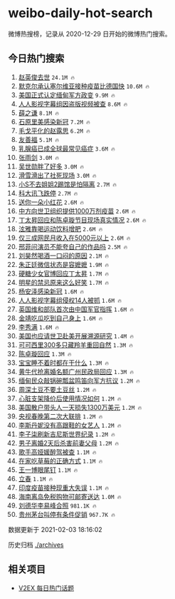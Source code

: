 # weibo-daily-hot-search

微博热搜榜，记录从 2020-12-29 日开始的微博热门搜索。

## 今日热门搜索

<!-- BEGIN -->

1. [赵英俊去世](https://s.weibo.com/weibo?q=%23%E8%B5%B5%E8%8B%B1%E4%BF%8A%E5%8E%BB%E4%B8%96%23&Refer=top) `24.1M 🔥`
1. [默克尔承认塞尔维亚接种疫苗比德国快](https://s.weibo.com/weibo?q=%E9%BB%98%E5%85%8B%E5%B0%94%E6%89%BF%E8%AE%A4%E5%A1%9E%E5%B0%94%E7%BB%B4%E4%BA%9A%E6%8E%A5%E7%A7%8D%E7%96%AB%E8%8B%97%E6%AF%94%E5%BE%B7%E5%9B%BD%E5%BF%AB&Refer=top) `10.6M 🔥`
1. [美国正式认定缅甸军方政变](https://s.weibo.com/weibo?q=%23%E7%BE%8E%E5%9B%BD%E6%AD%A3%E5%BC%8F%E8%AE%A4%E5%AE%9A%E7%BC%85%E7%94%B8%E5%86%9B%E6%96%B9%E6%94%BF%E5%8F%98%23&Refer=top) `9.9M 🔥`
1. [人人影视字幕组因盗版视频被查](https://s.weibo.com/weibo?q=%23%E4%BA%BA%E4%BA%BA%E5%BD%B1%E8%A7%86%E5%AD%97%E5%B9%95%E7%BB%84%E5%9B%A0%E7%9B%97%E7%89%88%E8%A7%86%E9%A2%91%E8%A2%AB%E6%9F%A5%23&Refer=top) `8.6M 🔥`
1. [薛之谦](https://s.weibo.com/weibo?q=%E8%96%9B%E4%B9%8B%E8%B0%A6&Refer=top) `8.1M 🔥`
1. [石原里美感染新冠](https://s.weibo.com/weibo?q=%E7%9F%B3%E5%8E%9F%E9%87%8C%E7%BE%8E%E6%84%9F%E6%9F%93%E6%96%B0%E5%86%A0&Refer=top) `7.2M 🔥`
1. [毛戈平化的赵露思](https://s.weibo.com/weibo?q=%E6%AF%9B%E6%88%88%E5%B9%B3%E5%8C%96%E7%9A%84%E8%B5%B5%E9%9C%B2%E6%80%9D&Refer=top) `6.2M 🔥`
1. [友善福](https://s.weibo.com/weibo?q=%E5%8F%8B%E5%96%84%E7%A6%8F&Refer=top) `5.1M 🔥`
1. [乳腺癌已成全球最常见癌症](https://s.weibo.com/weibo?q=%23%E4%B9%B3%E8%85%BA%E7%99%8C%E5%B7%B2%E6%88%90%E5%85%A8%E7%90%83%E6%9C%80%E5%B8%B8%E8%A7%81%E7%99%8C%E7%97%87%23&Refer=top) `3.6M 🔥`
1. [张雨剑](https://s.weibo.com/weibo?q=%E5%BC%A0%E9%9B%A8%E5%89%91&Refer=top) `3.0M 🔥`
1. [吴世勋胖了好多](https://s.weibo.com/weibo?q=%23%E5%90%B4%E4%B8%96%E5%8B%8B%E8%83%96%E4%BA%86%E5%A5%BD%E5%A4%9A%23&Refer=top) `3.0M 🔥`
1. [滑雪滑出了社死现场](https://s.weibo.com/weibo?q=%23%E6%BB%91%E9%9B%AA%E6%BB%91%E5%87%BA%E4%BA%86%E7%A4%BE%E6%AD%BB%E7%8E%B0%E5%9C%BA%23&Refer=top) `3.0M 🔥`
1. [小S不去姐姐2踢馆是怕隔离](https://s.weibo.com/weibo?q=%23%E5%B0%8FS%E4%B8%8D%E5%8E%BB%E5%A7%90%E5%A7%902%E8%B8%A2%E9%A6%86%E6%98%AF%E6%80%95%E9%9A%94%E7%A6%BB%23&Refer=top) `2.7M 🔥`
1. [科大讯飞跌停](https://s.weibo.com/weibo?q=%E7%A7%91%E5%A4%A7%E8%AE%AF%E9%A3%9E%E8%B7%8C%E5%81%9C&Refer=top) `2.7M 🔥`
1. [送你一朵小红花](https://s.weibo.com/weibo?q=%E9%80%81%E4%BD%A0%E4%B8%80%E6%9C%B5%E5%B0%8F%E7%BA%A2%E8%8A%B1&Refer=top) `2.6M 🔥`
1. [中方向世卫组织提供1000万剂疫苗](https://s.weibo.com/weibo?q=%23%E4%B8%AD%E6%96%B9%E5%90%91%E4%B8%96%E5%8D%AB%E7%BB%84%E7%BB%87%E6%8F%90%E4%BE%9B1000%E4%B8%87%E5%89%82%E7%96%AB%E8%8B%97%23&Refer=top) `2.6M 🔥`
1. [丁太昇回应和陈卓璇节目现场真实情况](https://s.weibo.com/weibo?q=%23%E4%B8%81%E5%A4%AA%E6%98%87%E5%9B%9E%E5%BA%94%E5%92%8C%E9%99%88%E5%8D%93%E7%92%87%E8%8A%82%E7%9B%AE%E7%8E%B0%E5%9C%BA%E7%9C%9F%E5%AE%9E%E6%83%85%E5%86%B5%23&Refer=top) `2.6M 🔥`
1. [泫雅靠喝运动饮料增肥](https://s.weibo.com/weibo?q=%23%E6%B3%AB%E9%9B%85%E9%9D%A0%E5%96%9D%E8%BF%90%E5%8A%A8%E9%A5%AE%E6%96%99%E5%A2%9E%E8%82%A5%23&Refer=top) `2.6M 🔥`
1. [仅三成网民月收入在5000元以上](https://s.weibo.com/weibo?q=%23%E4%BB%85%E4%B8%89%E6%88%90%E7%BD%91%E6%B0%91%E6%9C%88%E6%94%B6%E5%85%A5%E5%9C%A85000%E5%85%83%E4%BB%A5%E4%B8%8A%23&Refer=top) `2.6M 🔥`
1. [邢菲问演员不能夸自己的作品吗](https://s.weibo.com/weibo?q=%23%E9%82%A2%E8%8F%B2%E9%97%AE%E6%BC%94%E5%91%98%E4%B8%8D%E8%83%BD%E5%A4%B8%E8%87%AA%E5%B7%B1%E7%9A%84%E4%BD%9C%E5%93%81%E5%90%97%23&Refer=top) `2.5M 🔥`
1. [刘昊然喝酒一口闷的原因](https://s.weibo.com/weibo?q=%23%E5%88%98%E6%98%8A%E7%84%B6%E5%96%9D%E9%85%92%E4%B8%80%E5%8F%A3%E9%97%B7%E7%9A%84%E5%8E%9F%E5%9B%A0%23&Refer=top) `2.1M 🔥`
1. [朱正廷微信状态是容嬷嬷](https://s.weibo.com/weibo?q=%23%E6%9C%B1%E6%AD%A3%E5%BB%B7%E5%BE%AE%E4%BF%A1%E7%8A%B6%E6%80%81%E6%98%AF%E5%AE%B9%E5%AC%B7%E5%AC%B7%23&Refer=top) `1.9M 🔥`
1. [硬糖少女官博回应丁太昇](https://s.weibo.com/weibo?q=%23%E7%A1%AC%E7%B3%96%E5%B0%91%E5%A5%B3%E5%AE%98%E5%8D%9A%E5%9B%9E%E5%BA%94%E4%B8%81%E5%A4%AA%E6%98%87%23&Refer=top) `1.7M 🔥`
1. [明星的禁忌原来这么好笑](https://s.weibo.com/weibo?q=%23%E6%98%8E%E6%98%9F%E7%9A%84%E7%A6%81%E5%BF%8C%E5%8E%9F%E6%9D%A5%E8%BF%99%E4%B9%88%E5%A5%BD%E7%AC%91%23&Refer=top) `1.7M 🔥`
1. [杨安泽感染新冠](https://s.weibo.com/weibo?q=%E6%9D%A8%E5%AE%89%E6%B3%BD%E6%84%9F%E6%9F%93%E6%96%B0%E5%86%A0&Refer=top) `1.6M 🔥`
1. [人人影视字幕组侵权14人被抓](https://s.weibo.com/weibo?q=%23%E4%BA%BA%E4%BA%BA%E5%BD%B1%E8%A7%86%E5%AD%97%E5%B9%95%E7%BB%84%E4%BE%B5%E6%9D%8314%E4%BA%BA%E8%A2%AB%E6%8A%93%23&Refer=top) `1.6M 🔥`
1. [英国维和部队首次由中国军官指挥](https://s.weibo.com/weibo?q=%23%E8%8B%B1%E5%9B%BD%E7%BB%B4%E5%92%8C%E9%83%A8%E9%98%9F%E9%A6%96%E6%AC%A1%E7%94%B1%E4%B8%AD%E5%9B%BD%E5%86%9B%E5%AE%98%E6%8C%87%E6%8C%A5%23&Refer=top) `1.6M 🔥`
1. [金靖吃瓜吃到自己身上](https://s.weibo.com/weibo?q=%23%E9%87%91%E9%9D%96%E5%90%83%E7%93%9C%E5%90%83%E5%88%B0%E8%87%AA%E5%B7%B1%E8%BA%AB%E4%B8%8A%23&Refer=top) `1.6M 🔥`
1. [李秀满](https://s.weibo.com/weibo?q=%E6%9D%8E%E7%A7%80%E6%BB%A1&Refer=top) `1.6M 🔥`
1. [美国也应请世卫赴美开展溯源研究](https://s.weibo.com/weibo?q=%23%E7%BE%8E%E5%9B%BD%E4%B9%9F%E5%BA%94%E8%AF%B7%E4%B8%96%E5%8D%AB%E8%B5%B4%E7%BE%8E%E5%BC%80%E5%B1%95%E6%BA%AF%E6%BA%90%E7%A0%94%E7%A9%B6%23&Refer=top) `1.4M 🔥`
1. [可可西里300多只藏羚羊重回自然](https://s.weibo.com/weibo?q=%23%E5%8F%AF%E5%8F%AF%E8%A5%BF%E9%87%8C300%E5%A4%9A%E5%8F%AA%E8%97%8F%E7%BE%9A%E7%BE%8A%E9%87%8D%E5%9B%9E%E8%87%AA%E7%84%B6%23&Refer=top) `1.3M 🔥`
1. [陈卓璇回应](https://s.weibo.com/weibo?q=%E9%99%88%E5%8D%93%E7%92%87%E5%9B%9E%E5%BA%94&Refer=top) `1.3M 🔥`
1. [宝宝睡不着时都在干什么](https://s.weibo.com/weibo?q=%23%E5%AE%9D%E5%AE%9D%E7%9D%A1%E4%B8%8D%E7%9D%80%E6%97%B6%E9%83%BD%E5%9C%A8%E5%B9%B2%E4%BB%80%E4%B9%88%23&Refer=top) `1.3M 🔥`
1. [黄牛代抢离婚名额广州民政局回应](https://s.weibo.com/weibo?q=%23%E9%BB%84%E7%89%9B%E4%BB%A3%E6%8A%A2%E7%A6%BB%E5%A9%9A%E5%90%8D%E9%A2%9D%E5%B9%BF%E5%B7%9E%E6%B0%91%E6%94%BF%E5%B1%80%E5%9B%9E%E5%BA%94%23&Refer=top) `1.3M 🔥`
1. [缅甸民众敲锅碗瓢盆鸣笛向军方抗议](https://s.weibo.com/weibo?q=%E7%BC%85%E7%94%B8%E6%B0%91%E4%BC%97%E6%95%B2%E9%94%85%E7%A2%97%E7%93%A2%E7%9B%86%E9%B8%A3%E7%AC%9B%E5%90%91%E5%86%9B%E6%96%B9%E6%8A%97%E8%AE%AE&Refer=top) `1.2M 🔥`
1. [周深土豆不要土豆丝](https://s.weibo.com/weibo?q=%E5%91%A8%E6%B7%B1%E5%9C%9F%E8%B1%86%E4%B8%8D%E8%A6%81%E5%9C%9F%E8%B1%86%E4%B8%9D&Refer=top) `1.2M 🔥`
1. [心脏支架降价后使用情况如何](https://s.weibo.com/weibo?q=%23%E5%BF%83%E8%84%8F%E6%94%AF%E6%9E%B6%E9%99%8D%E4%BB%B7%E5%90%8E%E4%BD%BF%E7%94%A8%E6%83%85%E5%86%B5%E5%A6%82%E4%BD%95%23&Refer=top) `1.2M 🔥`
1. [美国散户带头人一天损失1300万美元](https://s.weibo.com/weibo?q=%E7%BE%8E%E5%9B%BD%E6%95%A3%E6%88%B7%E5%B8%A6%E5%A4%B4%E4%BA%BA%E4%B8%80%E5%A4%A9%E6%8D%9F%E5%A4%B11300%E4%B8%87%E7%BE%8E%E5%85%83&Refer=top) `1.2M 🔥`
1. [央视春晚第二次大联排](https://s.weibo.com/weibo?q=%23%E5%A4%AE%E8%A7%86%E6%98%A5%E6%99%9A%E7%AC%AC%E4%BA%8C%E6%AC%A1%E5%A4%A7%E8%81%94%E6%8E%92%23&Refer=top) `1.2M 🔥`
1. [李斯丹妮没有高跟鞋的女艺人](https://s.weibo.com/weibo?q=%23%E6%9D%8E%E6%96%AF%E4%B8%B9%E5%A6%AE%E6%B2%A1%E6%9C%89%E9%AB%98%E8%B7%9F%E9%9E%8B%E7%9A%84%E5%A5%B3%E8%89%BA%E4%BA%BA%23&Refer=top) `1.2M 🔥`
1. [李子柒刷新吉尼斯世界纪录](https://s.weibo.com/weibo?q=%23%E6%9D%8E%E5%AD%90%E6%9F%92%E5%88%B7%E6%96%B0%E5%90%89%E5%B0%BC%E6%96%AF%E4%B8%96%E7%95%8C%E7%BA%AA%E5%BD%95%23&Refer=top) `1.2M 🔥`
1. [男子离婚2天后杀害前妻父母](https://s.weibo.com/weibo?q=%23%E7%94%B7%E5%AD%90%E7%A6%BB%E5%A9%9A2%E5%A4%A9%E5%90%8E%E6%9D%80%E5%AE%B3%E5%89%8D%E5%A6%BB%E7%88%B6%E6%AF%8D%23&Refer=top) `1.2M 🔥`
1. [歌手高娅媛醉驾被查](https://s.weibo.com/weibo?q=%E6%AD%8C%E6%89%8B%E9%AB%98%E5%A8%85%E5%AA%9B%E9%86%89%E9%A9%BE%E8%A2%AB%E6%9F%A5&Refer=top) `1.1M 🔥`
1. [在家吃草莓的正确方式](https://s.weibo.com/weibo?q=%23%E5%9C%A8%E5%AE%B6%E5%90%83%E8%8D%89%E8%8E%93%E7%9A%84%E6%AD%A3%E7%A1%AE%E6%96%B9%E5%BC%8F%23&Refer=top) `1.1M 🔥`
1. [王一博眼尾钉](https://s.weibo.com/weibo?q=%23%E7%8E%8B%E4%B8%80%E5%8D%9A%E7%9C%BC%E5%B0%BE%E9%92%89%23&Refer=top) `1.1M 🔥`
1. [立春](https://s.weibo.com/weibo?q=%23%E7%AB%8B%E6%98%A5%23&Refer=top) `1.1M 🔥`
1. [印度疫苗接种现重大失误](https://s.weibo.com/weibo?q=%E5%8D%B0%E5%BA%A6%E7%96%AB%E8%8B%97%E6%8E%A5%E7%A7%8D%E7%8E%B0%E9%87%8D%E5%A4%A7%E5%A4%B1%E8%AF%AF&Refer=top) `1.1M 🔥`
1. [海南离岛免税购物可邮寄送达](https://s.weibo.com/weibo?q=%23%E6%B5%B7%E5%8D%97%E7%A6%BB%E5%B2%9B%E5%85%8D%E7%A8%8E%E8%B4%AD%E7%89%A9%E5%8F%AF%E9%82%AE%E5%AF%84%E9%80%81%E8%BE%BE%23&Refer=top) `1.0M 🔥`
1. [刘德华李易峰合照](https://s.weibo.com/weibo?q=%23%E5%88%98%E5%BE%B7%E5%8D%8E%E6%9D%8E%E6%98%93%E5%B3%B0%E5%90%88%E7%85%A7%23&Refer=top) `981.1K 🔥`
1. [贵州茅台叫停有条件促销](https://s.weibo.com/weibo?q=%E8%B4%B5%E5%B7%9E%E8%8C%85%E5%8F%B0%E5%8F%AB%E5%81%9C%E6%9C%89%E6%9D%A1%E4%BB%B6%E4%BF%83%E9%94%80&Refer=top) `967.7K 🔥`

数据更新于 2021-02-03 18:16:02

<!-- END -->

历史归档 [./archives](./archives)

## 相关项目

- [V2EX 每日热门话题](https://github.com/realLeonardo/v2ex-daily-hot-topic)

